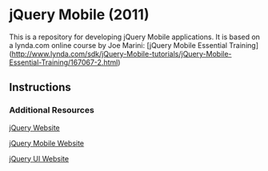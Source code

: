 jQuery Mobile (2011)
====================
This is a repository for developing jQuery Mobile applications. It is based on a lynda.com online course by Joe Marini: [jQuery Mobile Essential Training] (http://www.lynda.com/sdk/jQuery-Mobile-tutorials/jQuery-Mobile-Essential-Training/167067-2.html) 

## Instructions

### Additional Resources
[jQuery Website](http://jquery.com/)

[jQuery Mobile Website](http://jquerymobile.com/)

[jQuery UI Website](http://jqueryui.com/)
